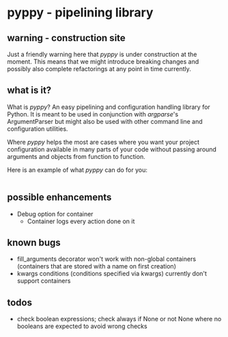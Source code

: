 # pyppy - pipelining library
## warning - construction site
Just a friendly warning here that *pyppy* is under construction at the moment. This 
means that we might introduce breaking changes and possibly also complete refactorings at any point in
time currently. 
## what is it?
What is *pyppy*? An easy pipelining and configuration handling library for Python. 
It is meant to be used in conjunction with *argparse*'s ArgumentParser but might also 
be used with other command line and configuration utilities. 

Where *pyppy* helps the most are cases where you want your project configuration available in
many parts of your code without passing around arguments and objects from function to function.

Here is an example of what *pyppy* can do for you:
```python

```


## possible enhancements
* Debug option for container
    * Container logs every action done on it 

## known bugs
* fill_arguments decorator won't work with non-global containers (containers that
are stored with a name on first creation)
* kwargs conditions (conditions specified via kwargs) currently don't support containers

## todos
* check boolean expressions; check always if None or not None where no booleans
are expected to avoid wrong checks